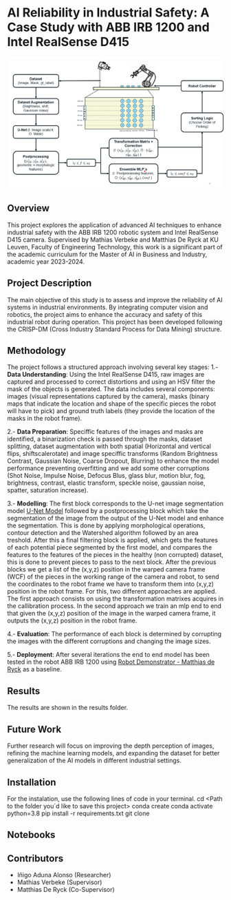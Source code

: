 # AI Reliability in Industrial Safety: A Case Study with ABB IRB 1200 and Intel RealSense D415
![Project setup](github_imgs/Scheme.png)

## Overview
This project explores the application of advanced AI techniques to enhance industrial safety with the ABB IRB 1200 robotic system and Intel RealSense D415 camera. Supervised by Mathias Verbeke and Matthias De Ryck at KU Leuven, Faculty of Engineering Technology, this work is a significant part of the academic curriculum for the Master of AI in Business and Industry, academic year 2023-2024.

## Project Description
The main objective of this study is to assess and improve the reliability of AI systems in industrial environments. By integrating computer vision and robotics, the project aims to enhance the accuracy and safety of this industrial robot during operation. This project has been developed following the CRISP-DM (Cross Industry Standard Process for Data Mining) structure.

## Methodology
The project follows a structured approach involving several key stages:
1.- **Data Understanding**: Using the Intel RealSense D415, raw images are captured and processed to correct distortions and using an HSV filter the mask of the objects is generated. The data includes several components: images (visual representations captured by the camera), masks (binary maps that indicate the location and shape of the specific pieces the robot will have to pick) and ground truth labels (they provide the location of the masks in the robot frame). 

2.- **Data Preparation**: Speciffic features of the images and masks are identified, a binarization check is passed through the masks, dataset splitting, dataset augmentation with both spatial (Horizontal and vertical flips, shiftscalerotate) and image speciffic transforms (Random Brightness Contrast, Gaussian Noise, Coarse Dropout, Blurring) to enhance the model performance preventing overfitting and we add some other corruptions (Shot Noise, Impulse Noise, Defocus Blus, glass blur, motion blur, fog, brightness, contrast, elastic transform, speckle noise, gaussian noise, spatter, saturation increase). 

3.- **Modelling**: The first block corresponds to the U-net image segmentation model [U-Net Model](https://github.com/zhixuhao/unet.git) followed by a postprocessing block which take the segmentation of the image from the output of the U-Net model and enhance the segmentation. This is done by applying morphological operations, contour detection and the Watershed algorithm followed by an area treshold. After this a final filtering block is applied, which gets the features of each potential piece segmented by the first model, and compares the features to the features of the pieces in the healthy (non corrupted) dataset, this is done to prevent pieces to pass to the next block. After the previous blocks we get a list of the (x,y,z) position in the warped camera frame (WCF) of the pieces in the working range of the camera and robot, to send the coordinates to the robot frame we have to transform them into (x,y,z) position in the robot frame. For this, two different approaches are applied. The first approach consists on using the transformation matrixes acquires in the callibration process. In the second approach we train an mlp end to end that given the (x,y,z) position of the image in the warped camera frame, it outputs the (x,y,z) position in the robot frame. 

4.- **Evaluation**: The performance of each block is determined by corrupting the images with the different corruptions and changing the image sizes. 

5.- **Deployment**: After several iterations the end to end model has been tested in the robot ABB IRB 1200 using [Robot Demonstrator - Matthias de Ryck](https://github.com/MatthiasDR96/robot_demonstrator.git) as a baseline. 

## Results
The results are shown in the results folder.

## Future Work
Further research will focus on improving the depth perception of images, refining the machine learning models, and expanding the dataset for better generalization of the AI models in different industrial settings.

## Installation
For the instalation, use the following lines of code in your terminal. 
cd <Path to the folder you´d like to save this project>
conda create <new environment name>
conda activate <new environment name> python=3.8
pip install -r requirements.txt 
git clone <link to this repository>

## Notebooks


## Contributors
- Iñigo Aduna Alonso (Researcher)
- Mathias Verbeke (Supervisor)
- Matthias De Ryck (Co-Supervisor)

